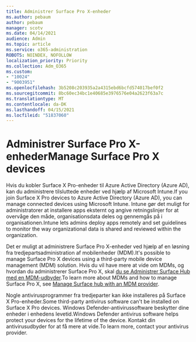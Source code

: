 ```yaml
---
title: Administrer Surface Pro X-enheder
ms.author: pebaum
author: pebaum
manager: scotv
ms.date: 04/14/2021
audience: Admin
ms.topic: article
ms.service: o365-administration
ROBOTS: NOINDEX, NOFOLLOW
localization_priority: Priority
ms.collection: Adm_O365
ms.custom:
- "10024"
- "9003951"
ms.openlocfilehash: 3b5208c203935a2a4315ebd6bcfd574017bef0f2
ms.sourcegitcommit: 8bc60ec34bc1e40685e3976576e04a2623f63a7c
ms.translationtype: MT
ms.contentlocale: da-DK
ms.lasthandoff: 04/15/2021
ms.locfileid: "51837060"
---
```

# <a name="manage-surface-pro-x-devices"></a><span data-ttu-id="85cad-102">Administrer Surface Pro X-enheder</span><span class="sxs-lookup"><span data-stu-id="85cad-102">Manage Surface Pro X devices</span></span>

<span data-ttu-id="85cad-103">Hvis du kobler Surface X Pro-enheder til Azure Active Directory (Azure AD), kan du administrere tilsluttede enheder ved hjælp af Microsoft Intune.</span><span class="sxs-lookup"><span data-stu-id="85cad-103">If you join Surface X Pro devices to Azure Active Directory (Azure AD), you can manage connected devices using Microsoft Intune.</span></span> <span data-ttu-id="85cad-104">Intune gør det muligt for administratorer at installere apps eksternt og angive retningslinjer for at overvåge den måde, organisationsdata deles og gennemgås på i organisationen.</span><span class="sxs-lookup"><span data-stu-id="85cad-104">Intune lets admins deploy apps remotely and set guidelines to monitor the way organizational data is shared and reviewed within the organization.</span></span>

<span data-ttu-id="85cad-105">Det er muligt at administrere Surface Pro X-enheder ved hjælp af en løsning fra tredjepartsadministration af mobilenheder (MDM).</span><span class="sxs-lookup"><span data-stu-id="85cad-105">It's possible to manage Surface Pro X devices using a third-party mobile device management (MDM) solution.</span></span> <span data-ttu-id="85cad-106">Hvis du vil have mere at vide om MDMs, og hvordan du administrerer Surface Pro X, skal [du se Administrer Surface Hub med en MDM-udbyder](https://docs.microsoft.com/surface-hub/manage-settings-with-mdm-for-surface-hub).</span><span class="sxs-lookup"><span data-stu-id="85cad-106">To learn more about MDMs and how to manage Surface Pro X, see [Manage Surface hub with an MDM provider](https://docs.microsoft.com/surface-hub/manage-settings-with-mdm-for-surface-hub).</span></span>

<span data-ttu-id="85cad-107">Nogle antivirusprogrammer fra tredjeparter kan ikke installeres på Surface X Pro-enheder.</span><span class="sxs-lookup"><span data-stu-id="85cad-107">Some third-party antivirus software can't be installed on Surface X Pro devices.</span></span> <span data-ttu-id="85cad-108">Windows Defender-antivirussoftware beskytter dine enheder i enhedens levetid.</span><span class="sxs-lookup"><span data-stu-id="85cad-108">Windows Defender antivirus software helps protect your devices for the lifetime of the device.</span></span> <span data-ttu-id="85cad-109">Kontakt din antivirusudbyder for at få mere at vide.</span><span class="sxs-lookup"><span data-stu-id="85cad-109">To learn more, contact your antivirus provider.</span></span>

